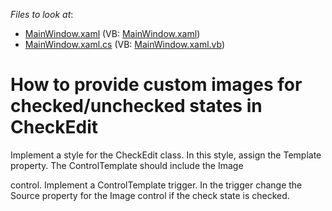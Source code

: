 <!-- default file list -->
*Files to look at*:

* [MainWindow.xaml](./CS/WpfApplication28/MainWindow.xaml) (VB: [MainWindow.xaml](./VB/WpfApplication28/MainWindow.xaml))
* [MainWindow.xaml.cs](./CS/WpfApplication28/MainWindow.xaml.cs) (VB: [MainWindow.xaml.vb](./VB/WpfApplication28/MainWindow.xaml.vb))
<!-- default file list end -->
# How to provide custom images for checked/unchecked states in CheckEdit


<p>Implement a style for the CheckEdit class. In this style, assign the Template property. The ControlTemplate should include the Image </p><p>control. Implement a ControlTemplate trigger. In the trigger change the Source property for the Image control if the check state is checked.</p>

<br/>


